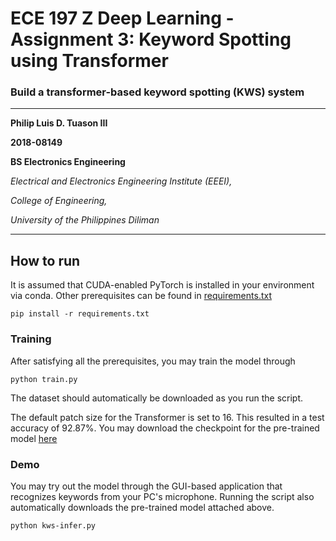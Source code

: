 # ECE 197 Z Deep Learning - Assignment 3: Keyword Spotting using Transformer
### Build a transformer-based keyword spotting (KWS) system
--------------------------------------------------------------------------------

**Philip Luis D. Tuason III**

**2018-08149**

**BS Electronics Engineering**

*Electrical and Electronics Engineering Institute (EEEI),*

*College of Engineering,*

*University of the Philippines Diliman*

--------------------------------------------------------------------------------

## How to run

It is assumed that CUDA-enabled PyTorch is installed in your environment via conda. Other prerequisites can be found in [requirements.txt](requirements.txt)
```
pip install -r requirements.txt
```

### Training

After satisfying all the prerequisites, you may train the model through
```
python train.py
```
The dataset should automatically be downloaded as you run the script.

The default patch size for the Transformer is set to 16. This resulted in a test accuracy of 92.87%. You may download the checkpoint for the pre-trained model [here](https://github.com/luistuason/ece-197-z-deep-learning-assignments/releases/download/v2.00/transformer-kws-best-acc.pt)

### Demo

You may try out the model through the GUI-based application that recognizes keywords from your PC's microphone. Running the script also automatically downloads the pre-trained model attached above.
```
python kws-infer.py
```
